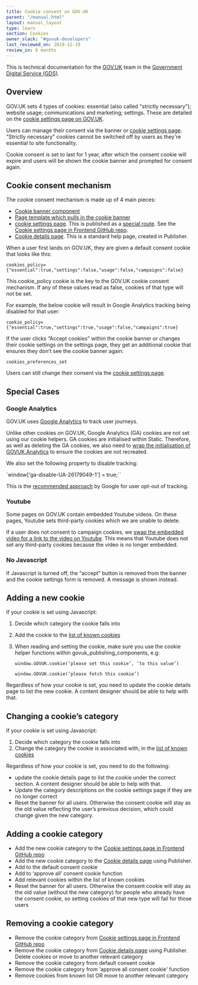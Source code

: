 ```yaml
---
title: Cookie consent on GOV.UK
parent: "/manual.html"
layout: manual_layout
type: learn
section: Cookies
owner_slack: "#govuk-developers"
last_reviewed_on: 2019-12-19
review_in: 6 months
---
```


This is technical documentation for the [GOV.UK](https://www.gov.uk/) team in the [Government
Digital Service (GDS)](https://gds.blog.gov.uk/about/).

## Overview

GOV.UK sets 4 types of cookies: essential (also called "strictly necessary"); website usage; communications and marketing; settings. These are detailed on the [cookie settings page on GOV.UK][cookie settings page].

Users can manage their consent via the banner or [cookie settings page]. "Strictly necessary" cookies cannot be switched off by users as they're essential to site functionality.

Cookie consent is set to last for 1 year, after which the consent cookie will expire and users will be shown the cookie banner and prompted for consent again.


## Cookie consent mechanism

The cookie consent mechanism is made up of 4 main pieces:

*   [Cookie banner component]
*   [Page template which pulls in the cookie banner]
*   [cookie settings page]. This is published as a [special route]. See the [Cookie settings page in Frontend GitHub repo].
*   [Cookie details page]. This is a standard help page, created in Publisher.

When a user first lands on GOV.UK, they are given a default consent cookie that looks like this:

`cookies_policy={"essential":true,"settings":false,"usage":false,"campaigns":false}`

This cookie_policy cookie is the key to the GOV.UK cookie consent mechanism. If any of these values read as false, cookies of that type will not be set.

For example, the below cookie will result in Google Analytics tracking being disabled for that user:

`cookie_policy={"essential":true,"settings":true,"usage":false,"campaigns":true}`

If the user clicks “Accept cookies” within the cookie banner or changes their cookie settings on the settings page, they get an additional cookie that ensures they don’t see the cookie banner again:

`cookies_preferences_set`

Users can still change their consent via the [cookie settings page].

## Special Cases

### Google Analytics

GOV.UK uses [Google Analytics](https://docs.publishing.service.gov.uk/manual/analytics.html) to track user journeys.

Unlike other cookies on GOV.UK, Google Analytics (GA) cookies are not set using our cookie helpers. GA cookies are initialised within Static. Therefore, as well as deleting the GA cookies, we also need to [wrap the initialisation of GOVUK.Analytics](https://github.com/alphagov/static/blob/master/app/assets/javascripts/analytics/static-analytics.js#L21) to ensure the cookies are not recreated.

We also set the following property to disable tracking:

`window['ga-disable-UA-26179049-1'] = true;``

This is the [recommended approach](https://developers.google.com/analytics/devguides/collection/analyticsjs/user-opt-out) by Google for user opt-out of tracking.


### Youtube

Some pages on GOV.UK contain embedded Youtube videos. On these pages, Youtube sets third-party cookies which we are unable to delete.

If a user does not consent to campaign cookies, we [swap the embedded video for a link to the video on Youtube](https://govuk-publishing-components.herokuapp.com/component-guide/govspeak/with_youtube_embed_disabled). This means that Youtube does not set any third-party cookies because the video is no longer embedded.


### No Javascript

If Javascript is turned off, the “accept” button is removed from the banner and the cookie settings form is removed. A message is shown instead.


## Adding a new cookie

If your cookie is set using Javascript:

1. Decide which category the cookie falls into
2. Add the cookie to the [list of known cookies](https://github.com/alphagov/govuk_publishing_components/blob/master/app/assets/javascripts/govuk_publishing_components/lib/cookie-functions.js#L14)
3. When reading and setting the cookie, make sure you use the cookie helper functions within govuk_publishing_components, e.g:

	`window.GOVUK.cookie(‘please set this cookie’, ‘to this value’)`

	`window.GOVUK.cookie(‘please fetch this cookie’)`

Regardless of how your cookie is set, you need to update the cookie details page to list the new cookie. A content designer should be able to help with that.


## Changing a cookie’s category

If your cookie is set using Javascript:

1. Decide which category the cookie falls into
2. Change the category the cookie is associated with, in the [list of known cookies](https://github.com/alphagov/govuk_publishing_components/blob/master/app/assets/javascripts/govuk_publishing_components/lib/cookie-functions.js#L14)

Regardless of how your cookie is set, you need to do the following:

*   update the cookie details page to list the cookie under the correct section. A content designer should be able to help with that.
*   Update the category descriptions on the cookie settings page if they are no longer correct
*   Reset the banner for all users. Otherwise the consent cookie will stay as the old value reflecting the user’s previous decision, which could change given the new category.


## Adding a cookie category

*   Add the new cookie category to the [Cookie settings page in Frontend GitHub repo]
* 	Add the new cookie category to the [Cookie details page] using Publisher.
*   Add to the default consent cookie
*   Add to ‘approve all’ consent cookie function
*   Add relevant cookies within the list of known cookies
*   Reset the banner for all users. Otherwise the consent cookie will stay as the old value (without the new category) for people who already have the consent cookie, so setting cookies of that new type will fail for those users


## Removing a cookie category

*   Remove the cookie category from [Cookie settings page in Frontend GitHub repo]
*   Remove the cookie category from [Cookie details page] using Publisher. Delete cookies or move to another relevant category
*   Remove the cookie category from default consent cookie
*   Remove the cookie category from 'approve all consent cookie' function
*   Remove cookies from known list OR move to another relevant category


[cookie settings page]: https://www.gov.uk/help/cookies
[Cookie settings page in Frontend GitHub repo]: https://github.com/alphagov/frontend/blob/master/app/views/help/cookie_settings.html.erb
[Page template which pulls in the cookie banner]: https://github.com/alphagov/static/blob/54706a6eddcf71e2d6cd36b3239798293530d4e6/app/views/layouts/govuk_template.html.erb#L50
[Cookie banner component]: https://govuk-publishing-components.herokuapp.com/component-guide/cookie_banner
[special route]: publish_special_routes.html
[Cookie details page]: https://www.gov.uk/help/cookie-details
